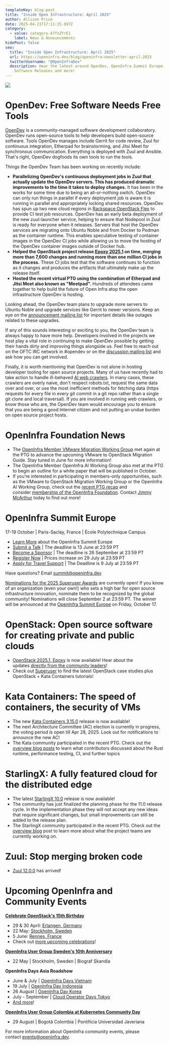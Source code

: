 ```yaml
---
templateKey: blog-post
title: "Inside Open Infrastructure: April 2025"
author: Allison Price
date: 2025-04-21T17:11:25.697Z
category:
  - value: category-A7fnZYrE1
    label: News & Announcements
hidePost: false
seo:
  title: "Inside Open Infrastructure: April 2025"
  url: https://openinfra.dev/blog/openinfra-newsletter-april-2025
  twitterUsername: "@OpenInfraDev"
  description: Hear the latest around OpenDev, OpenInfra Summit Europe, OpenInfra
    Software Releases and more!
---
```

![](/img/graphics-for-su-10-.jpg)

# **OpenDev: Free Software Needs Free Tools**

[OpenDev](https://opendev.org/) is a community-managed software development collaboratory. OpenDev runs open-source tools to help developers build open-source software. Tools OpenDev manages include Gerrit for code review, Zuul for continuous integration, Etherpad for brainstorming, and Jitsi Meet for synchronous communication. Everything is deployed with Zuul and Ansible. That's right, OpenDev dogfoods its own tools to run the tools.

Things the OpenDev Team has been working on recently include:

* **Parallelizing OpenDev's continuous deployment jobs in Zuul that actually update the OpenDev servers. This has produced dramatic improvements to the time it takes to deploy changes.** It has been in the works for some time due to being an all-or-nothing switch. OpenDev can only run things in parallel if every deployment job is aware it is running in parallel and appropriately locking shared resources. OpenDev has spun up two new cloud regions in [Rackspace OpenStack Flex](https://www.rackspace.com/cloud/openstack-flex) to provide CI test job resources. OpenDev has an early beta deployment of the new zuul-launcher service, helping to ensure that Nodepool in Zuul is ready for everyone when it releases. Servers that host the OpenDev services are migrating onto Ubuntu Noble and from Docker to Podman as the container runtime. This enables speculative testing of container images in the OpenDev CI jobs while allowing us to move the hosting of the OpenDev container images outside of Docker hub.
* **Helped the OpenStack project release [Epoxy 2025.1](https://releases.openstack.org/epoxy/index.html) on time, merging more than 7,600 changes and running more than one million CI jobs in the process.** These CI jobs test that the software continues to function as it changes and produces the artifacts that ultimately make up the release itself.
* **Hosted the recent virtual PTG using the combination of Etherpad and Jitsi Meet also known as "Meetpad".** Hundreds of attendees came together to help build the future of Open Infra atop the open infrastructure OpenDev is hosting.

Looking ahead, the OpenDev team plans to upgrade more servers to Ubuntu Noble and upgrade services like Gerrit to newer versions. Keep an eye on the [announcement mailing list](https://lists.opendev.org/mailman3/lists/service-announce.lists.opendev.org/) for important details like outages related to these upgrades.

If any of this sounds interesting or exciting to you, the OpenDev team is always happy to have more help. Developers involved in the projects we host play a vital role in continuing to make OpenDev possible by getting their hands dirty and improving things alongside us. Feel free to reach out on the OFTC IRC network in #opendev or on the [discussion mailing list](https://lists.opendev.org/mailman3/lists/service-discuss.lists.opendev.org/) and ask how you can get involved.

Finally, it is worth mentioning that OpenDev is not alone in hosting developer tooling for open source projects. Many of us have recently had to take action to handle ill-behaved [AI web crawlers](https://thelibre.news/foss-infrastructure-is-under-attack-by-ai-companies/). In many cases, these crawlers are overly naive, don't respect robots.txt, request the same data over and over, or use the most inefficient methods for fetching data (https requests for every file in every git commit in a git repo rather than a single git clone and local traversal). If you are involved in running web crawlers, or know those who are, the OpenDev team would encourage you to ensure that you are being a good Internet citizen and not putting an undue burden on open source project hosts.

# OpenInfra Foundation News

* The [OpenInfra Member VMware Migration Working Group](https://www.openstack.org/vmware-migration-to-openstack) met again at the PTG to advance the upcoming VMware to OpenStack Migration Guide. Stay tuned in June for more information! 
* The OpenInfra Member OpenInfra AI Working Group also met at the PTG to begin an outline for a white paper that will be published in October.
* If you’re interested in participating in members-only opportunities, such as the VMware to OpenStack Migration Working Group or the OpenInfra AI Working Group, check out the [recent PTG recap](https://openinfra.org/blog/vmware-ai-working-groups-ptg) and consider [membership of the OpenInfra Foundation](https://openinfra.dev/join/members/). Contact [Jimmy McArthur](mailto:jimmy@openinfra.dev) today to find out more!

# OpenInfra Summit Europe

17-19 October | Paris-Saclay, France | École Polytechnique Campus

* [Learn More](https://summit2025.openinfra.org/) about the OpenInfra Summit Europe
* [Submit a Talk](https://summit2025.openinfra.org/cfp/) | The deadline is 13 June at 23:59 PT
* [Become a Sponsor](https://summit2025.openinfra.org/sponsor/) | The deadline is 26 September at 23:59 PT
* [Register Now](https://openinfrasummit25.dakini-pco.com/) | Prices increase on 29 July at 23:59 PT
* [Apply for Travel Support](https://openinfrafoundation.formstack.com/forms/openinfra_tsp) | The Deadline is 9 July at 23:59 PT

Have questions? Email [summit@openinfra.dev](mailto:summit@openinfra.dev) 

[Nominations for the 2025 Superuser Awards](https://openinfrafoundation.formstack.com/forms/superuserawards2025) are currently open! If you know of an organization (even your own!) who sets a high bar for open source infrastructure innovation, nominate them to be recognized by the global community! Nominations will close September 2 at 23:59 PT. The winner will be announced at the [OpenInfra Summit Europe](https://summit2025.openinfra.org/) on Friday, October 17.

# OpenStack: Open source software for creating private and public clouds

* [OpenStack 2025.1, Epoxy](https://www.openstack.org/software/openstack-epoxy/) is now available! Hear about the updates [directly from the community leaders](https://www.youtube.com/watch?v=qX2-8oyFVPk)!
* Check out [Superuser](https://superuser.openinfra.org/) to find the latest OpenStack case studies plus OpenStack + Kata Containers tutorials!

# Kata Containers: The speed of containers, the security of VMs

* The new [Kata Containers 3.15.0](https://github.com/kata-containers/kata-containers/releases) release is now available!
* The next Architecture Committee (AC) election is currently in progress, the voting period is open till Apr 28, 2025. Look out for notifications to announce the new AC!
* The Kata community participated in the recent PTG. Check out the [overview blog posts](https://katacontainers.io/blog/kata-community-ptg-updates-april-2025/) to learn what contributors discussed about the Rust runtime, performance testing, CI, and further topics

# StarlingX: A fully featured cloud for the distributed edge

* The latest [StarlingX 10.0](https://www.starlingx.io/blog/starlingx-release-10/) release is now available!
* The community has just finalized the planning phase for the 11.0 release cycle. In the implementation phase they will not accept any new ideas that require significant changes, but small improvements can still be added to the release plan.
* The StarlingX community participated in the recent PTG. Check out the [overview blog](https://www.starlingx.io/blog/starlingx-vptg-april-2025-recap/) post to learn more about what the project teams are currently working on.

# Zuul: Stop merging broken code

* [Zuul 12.0.0](http://%20zuul%2012.0.0%20released%20https//lists.zuul-ci.org/archives/list/zuul-announce@lists.zuul-ci.org/message/RU5EPJO22Q64ME73RXEA3ZW4IGPJXDPD/) has arrived!

# **Upcoming OpenInfra and Community Events**

**[Celebrate OpenStack's 15th Birthday](https://www.openstack.org/blog/celebrating-15-years-of-openstack/)**  

* 29 & 30 April: [Erlangen, Germany](https://www.meetup.com/openinfra-lowersaxony/events/306901826/) 
* 22 May: [Stockholm, Sweden](https://www.meetup.com/openinfra-user-group-sweden/events/306139678/)
* 5 June: [Rennes, France](https://www.meetup.com/fr-FR/openstack-rennes/events/306903998/)
* Check out [more upcoming celebrations](https://www.openstack.org/blog/celebrating-15-years-of-openstack/)!

**[OpenInfra User Group Sweden's 10th Anniversary](https://www.meetup.com/openinfra-user-group-sweden/events/306139678/)** 

* 22 May | Stockholm, Sweden | Biograf Skandia

<!--StartFragment-->

**OpenInfra Days Asia Roadshow**

* June & July | [OpenInfra Days Vietnam](https://www.vietopeninfra.org/void2025)
* 19 July | [OpenInfra Day Indonesia](https://www.linkedin.com/posts/openinfraid_openinfra-oid2025-openinfraid-ugcPost-7319909725951643648-UeNl?utm_source=share&utm_medium=member_desktop&rcm=ACoAACkFmC4BAjY_ZaQQLbuPSV1vjFRU6hVE5Pk) 
* 26 August | [OpenInfra Day Korea](https://openinfradays.kr/)
* July - September | [Cloud Operator Days Tokyo](https://cloudopsdays.com/)
* [And more](https://openinfra.org/days)!

**[OpenInfra User Group Colombia at Kubernetes Community Day](https://www.meetup.com/colombia-openinfra-user-group/events/307096751/)** 

* 29 August | Bogotá Colombia | Pontificia Universidad Javeriana

For more information about OpenInfra community events, please contact [events@openinfra.dev](mailto:events@openinfra.dev).